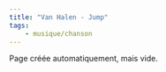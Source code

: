 ```yaml
---
title: "Van Halen - Jump"
tags:
    - musique/chanson
---
```


Page créée automatiquement, mais vide.
